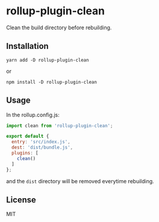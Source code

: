 # rollup-plugin-clean
Clean the build directory before rebuilding.

## Installation

    yarn add -D rollup-plugin-clean
    
or 

    npm install -D rollup-plugin-clean
    
## Usage

In the rollup.config.js:

```JavaScript
import clean from 'rollup-plugin-clean';

export default {
  entry: 'src/index.js',
  dest: 'dist/bundle.js',
  plugins: [
    clean()
  ]
};
```
and the `dist` directory will be removed everytime rebuilding.

## License

MIT
